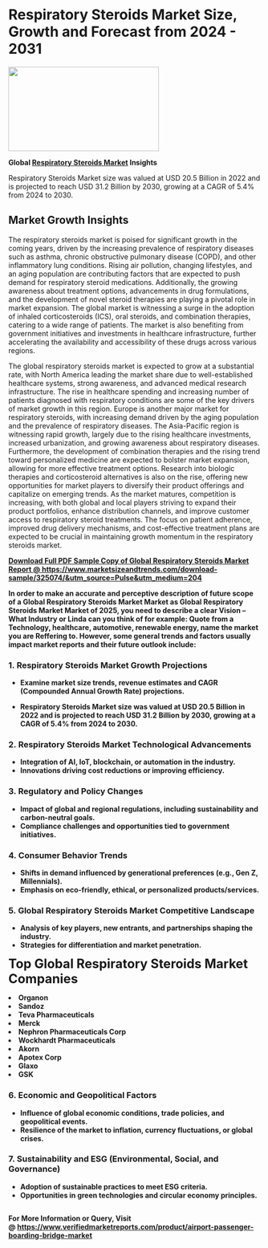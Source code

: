 <H1>Respiratory Steroids Market Size, Growth and Forecast from 2024 - 2031</H1><img class="aligncenter size-medium wp-image-584254" src="https://thirdeyenews.in/wp-content/uploads/2024/09/Global-Market-Research-300x168.jpeg" alt="" width="300" height="168" /><p><strong>Global&nbsp;<a href="https://www.marketsizeandtrends.com/download-sample/325074/&amp;utm_source=Pulse&amp;utm_medium=204">Respiratory Steroids Market</a> Insights</strong></p><p>Respiratory Steroids Market size was valued at USD 20.5 Billion in 2022 and is projected to reach USD 31.2 Billion by 2030, growing at a CAGR of 5.4% from 2024 to 2030.</p><p><h2>Market Growth Insights</h2> <p>The respiratory steroids market is poised for significant growth in the coming years, driven by the increasing prevalence of respiratory diseases such as asthma, chronic obstructive pulmonary disease (COPD), and other inflammatory lung conditions. Rising air pollution, changing lifestyles, and an aging population are contributing factors that are expected to push demand for respiratory steroid medications. Additionally, the growing awareness about treatment options, advancements in drug formulations, and the development of novel steroid therapies are playing a pivotal role in market expansion. The global market is witnessing a surge in the adoption of inhaled corticosteroids (ICS), oral steroids, and combination therapies, catering to a wide range of patients. The market is also benefiting from government initiatives and investments in healthcare infrastructure, further accelerating the availability and accessibility of these drugs across various regions.</p> <p><strong><a href="#"></a></strong></p> <p>The global respiratory steroids market is expected to grow at a substantial rate, with North America leading the market share due to well-established healthcare systems, strong awareness, and advanced medical research infrastructure. The rise in healthcare spending and increasing number of patients diagnosed with respiratory conditions are some of the key drivers of market growth in this region. Europe is another major market for respiratory steroids, with increasing demand driven by the aging population and the prevalence of respiratory diseases. The Asia-Pacific region is witnessing rapid growth, largely due to the rising healthcare investments, increased urbanization, and growing awareness about respiratory diseases. Furthermore, the development of combination therapies and the rising trend toward personalized medicine are expected to bolster market expansion, allowing for more effective treatment options. Research into biologic therapies and corticosteroid alternatives is also on the rise, offering new opportunities for market players to diversify their product offerings and capitalize on emerging trends. As the market matures, competition is increasing, with both global and local players striving to expand their product portfolios, enhance distribution channels, and improve customer access to respiratory steroid treatments. The focus on patient adherence, improved drug delivery mechanisms, and cost-effective treatment plans are expected to be crucial in maintaining growth momentum in the respiratory steroids market.</p> <p><strong><a href="#"></p><p><span class=""><strong>Download Full PDF Sample Copy of Global Respiratory Steroids Market Report</strong> @ <a href="https://www.marketsizeandtrends.com/download-sample/325074/&amp;utm_source=Pulse&amp;utm_medium=204" target="_blank">https://www.marketsizeandtrends.com/download-sample/325074/&amp;utm_source=Pulse&amp;utm_medium=204</a></span></p><p>In order to make an accurate and perceptive description of future scope of a Global&nbsp;Respiratory Steroids Market Market as Global&nbsp;Respiratory Steroids Market Market of 2025, you need to describe a clear Vision &ndash; What Industry or Linda can you think of for example: Quote from a Technology, healthcare, automotive, renewable energy, name the market you are Reffering to. However, some general trends and factors usually impact market reports and their future outlook include:</p><h3>1.&nbsp;<strong>Respiratory Steroids Market Growth Projections</strong></h3><ul><li>Examine market size trends, revenue estimates and CAGR (Compounded Annual Growth Rate) projections.</li><li><p>Respiratory Steroids Market size was valued at USD 20.5 Billion in 2022 and is projected to reach USD 31.2 Billion by 2030, growing at a CAGR of 5.4% from 2024 to 2030.</p></li></ul><h3>2.&nbsp;<strong>Respiratory Steroids Market Technological Advancements</strong></h3><ul><li>Integration of AI, IoT, blockchain, or automation in the industry.</li><li>Innovations driving cost reductions or improving efficiency.</li></ul><h3>3.&nbsp;<strong>Regulatory and Policy Changes</strong></h3><ul><li>Impact of global and regional regulations, including sustainability and carbon-neutral goals.</li><li>Compliance challenges and opportunities tied to government initiatives.</li></ul><h3>4.&nbsp;<strong>Consumer Behavior Trends</strong></h3><ul><li>Shifts in demand influenced by generational preferences (e.g., Gen Z, Millennials).</li><li>Emphasis on eco-friendly, ethical, or personalized products/services.</li></ul><h3>5.&nbsp;<strong>Global Respiratory Steroids Market Competitive Landscape</strong></h3><ul><li>Analysis of key players, new entrants, and partnerships shaping the industry.</li><li>Strategies for differentiation and market penetration.</li></ul><p data-pm-slice="1 1 []"><span style="color: inherit; font-family: inherit; font-size: 25px;">Top Global Respiratory Steroids Market Companies</span></p><div class="" data-test-id=""><p><li>Organon</li><li> Sandoz</li><li> Teva Pharmaceuticals</li><li> Merck</li><li> Nephron Pharmaceuticals Corp</li><li> Wockhardt Pharmaceuticals</li><li> Akorn</li><li> Apotex Corp</li><li> Glaxo</li><li> GSK</li></p></div><h3>6.&nbsp;<strong>Economic and Geopolitical Factors</strong></h3><ul><li>Influence of global economic conditions, trade policies, and geopolitical events.</li><li>Resilience of the market to inflation, currency fluctuations, or global crises.</li></ul><h3>7.&nbsp;<strong>Sustainability and ESG (Environmental, Social, and Governance)</strong></h3><ul><li>Adoption of sustainable practices to meet ESG criteria.</li><li>Opportunities in green technologies and circular economy principles.</li></ul><h2><strong style="font-size: 14px;">For More Information or Query, Visit @&nbsp;</strong><a style="background-color: #ffffff; font-size: 14px;" href="https://www.marketsizeandtrends.com/report/respiratory-steroids-market/" target="_blank">https://www.verifiedmarketreports.com/product/airport-passenger-boarding-bridge-market</a></h2>
